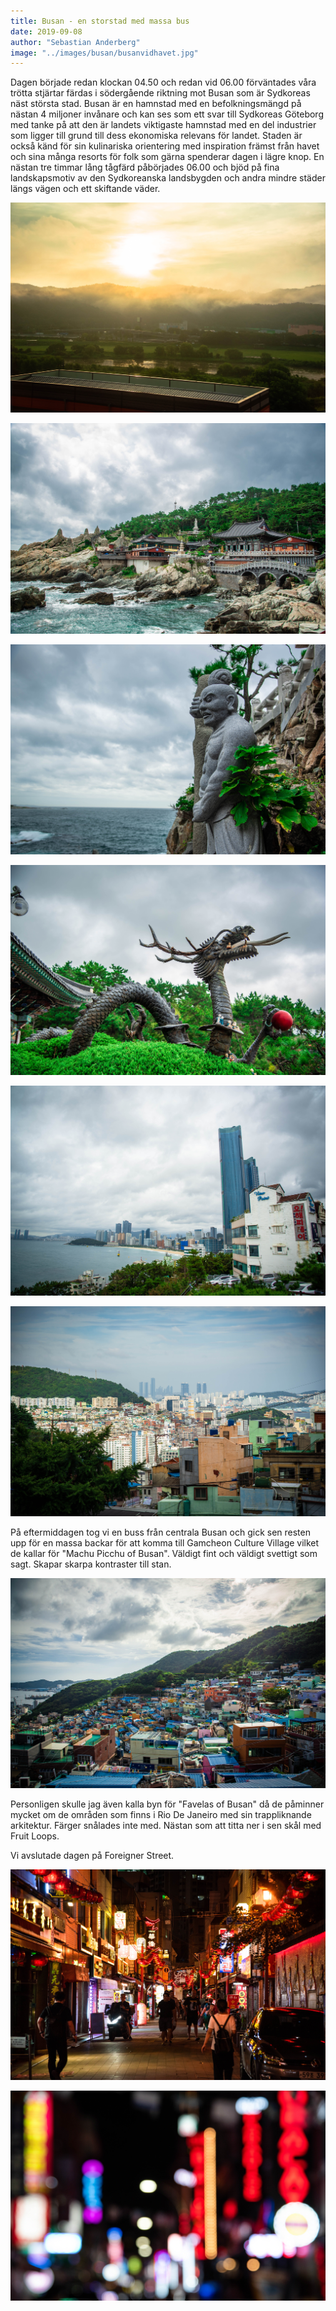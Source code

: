 ```yaml
---
title: Busan - en storstad med massa bus
date: 2019-09-08
author: "Sebastian Anderberg"
image: "../images/busan/busanvidhavet.jpg"
---
```


Dagen började redan klockan 04.50 och redan vid 06.00 förväntades våra trötta stjärtar färdas i södergående riktning mot Busan som är Sydkoreas näst största stad. Busan är en hamnstad med en befolkningsmängd på nästan 4 miljoner invånare och kan ses som ett svar till Sydkoreas Göteborg med tanke på att den är landets viktigaste hamnstad med en del industrier som ligger till grund till dess ekonomiska relevans för landet. Staden är också känd för sin kulinariska orientering med inspiration främst från havet och sina många resorts för folk som gärna spenderar dagen i lägre knop. 
En nästan tre timmar lång tågfärd påbörjades 06.00 och bjöd på fina landskapsmotiv av den Sydkoreanska landsbygden och andra mindre städer längs vägen och ett skiftande väder.

![Så här vackert var det då och då när solen väl tittade fram.](../images/busan/soluppgang.jpg)

![Vi gjorde ett besök vid ett av Busans mest kända tempel Haedong Yonggung Temple som är mycket fint beläget vid havet som bjöd på en fin, men mycket svettig promenad från busshållplatsen.](../images/busan/havstempel.jpg)

![En staty som påminner lite ut som en ande.](../images/busan/staty.jpg)

![En asiatisk drake helt enkelt.](../images/busan/drake.jpg)

![Busan ligger väldigt fint längs kusten.](../images/busan/busanvidhavet.jpg)

![Busan och Gamcheon](../images/busan/busangamcheon.jpg)

På eftermiddagen tog vi en buss från centrala Busan och gick sen resten upp för en massa backar för att komma till Gamcheon Culture Village vilket de kallar för "Machu Picchu of Busan". Väldigt fint och väldigt svettigt som sagt. Skapar skarpa kontraster till stan.

![Gamecheon village](../images/busan/gamcheon.jpg)

Personligen skulle jag även kalla byn för "Favelas of Busan" då de påminner mycket om de områden som finns i Rio De Janeiro med sin trappliknande arkitektur. Färger snålades inte med. Nästan som att titta ner i sen skål med Fruit Loops.

Vi avslutade dagen på Foreigner Street.

![Foreigner street](../images/busan/foreignerstreet.jpg)

![Vi fadear ut i neon.](../images/busan/suddigneon.jpg)
